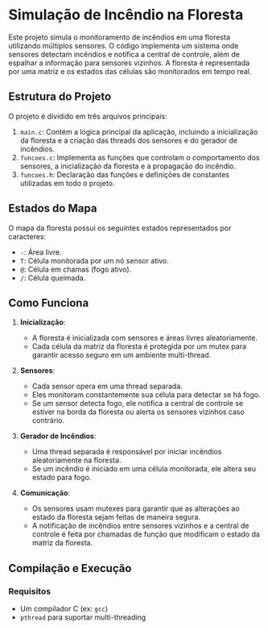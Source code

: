 # Simulação de Incêndio na Floresta

Este projeto simula o monitoramento de incêndios em uma floresta utilizando múltiplos sensores. O código implementa um sistema onde sensores detectam incêndios e notifica a central de controle, além de espalhar a informação para sensores vizinhos. A floresta é representada por uma matriz e os estados das células são monitorados em tempo real.

## Estrutura do Projeto

O projeto é dividido em três arquivos principais:

1. `main.c`: Contém a lógica principal da aplicação, incluindo a inicialização da floresta e a criação das threads dos sensores e do gerador de incêndios.
2. `funcoes.c`: Implementa as funções que controlam o comportamento dos sensores, a inicialização da floresta e a propagação do incêndio.
3. `funcoes.h`: Declaração das funções e definições de constantes utilizadas em todo o projeto.

## Estados do Mapa

O mapa da floresta possui os seguintes estados representados por caracteres:

- `-`: Área livre.
- `T`: Célula monitorada por um nó sensor ativo.
- `@`: Célula em chamas (fogo ativo).
- `/`: Célula queimada.

## Como Funciona

1. **Inicialização**:
   - A floresta é inicializada com sensores e áreas livres aleatoriamente.
   - Cada célula da matriz da floresta é protegida por um mutex para garantir acesso seguro em um ambiente multi-thread.

2. **Sensores**:
   - Cada sensor opera em uma thread separada.
   - Eles monitoram constantemente sua célula para detectar se há fogo.
   - Se um sensor detecta fogo, ele notifica a central de controle se estiver na borda da floresta ou alerta os sensores vizinhos caso contrário.

3. **Gerador de Incêndios**:
   - Uma thread separada é responsável por iniciar incêndios aleatoriamente na floresta.
   - Se um incêndio é iniciado em uma célula monitorada, ele altera seu estado para fogo.

4. **Comunicação**:
   - Os sensores usam mutexes para garantir que as alterações ao estado da floresta sejam feitas de maneira segura.
   - A notificação de incêndios entre sensores vizinhos e a central de controle é feita por chamadas de função que modificam o estado da matriz da floresta.

## Compilação e Execução

### Requisitos

- Um compilador C (ex: `gcc`)
- `pthread` para suportar multi-threading

